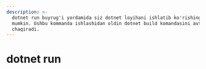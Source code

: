 ```yaml
---
description: >-
  dotnet run buyrug'i yordamida siz dotnet loyihani ishlatib ko'rishingiz
  mumkin. Ushbu kommanda ishlashidan oldin dotnet build komandasini avtomatik
  chaqiradi.
---
```


# dotnet run

